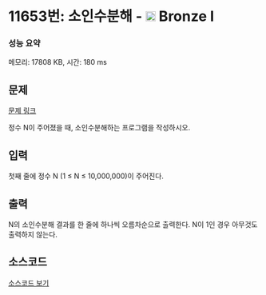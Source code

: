 # 11653번: 소인수분해 - <img src="https://static.solved.ac/tier_small/5.svg" style="height:20px" /> Bronze I

<!-- performance -->
### 성능 요약
메모리: 17808 KB, 시간: 180 ms
<!-- end -->

## 문제

[문제 링크](https://boj.kr/11653)

<p>정수 N이 주어졌을 때, 소인수분해하는 프로그램을 작성하시오.</p>

## 입력

<p>첫째 줄에 정수 N (1 ≤ N ≤ 10,000,000)이 주어진다.</p>

## 출력

<p>N의 소인수분해 결과를 한 줄에 하나씩 오름차순으로 출력한다. N이 1인 경우 아무것도 출력하지 않는다.</p>

## 소스코드

[소스코드 보기](Main.java)